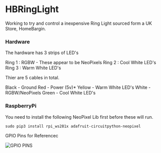 # HBRingLight

Working to try and control a inexpensive Ring Light sourced form a UK Store, HomeBargin. 

### Hardware

The hardware has 3 strips of LED's 

Ring 1 : RGBW - These appear to be NeoPixels
Ring 2 : Cool White LED's
Ring 3 : Warm White LED's

Thier are 5 cables in total.

Black - Ground
Red - Power (5v)*
Yellow - Warm White LED's
White - RGBW/NeoPixels
Green - Cool White LED's

### RaspberryPi

You need to install the following NeoPixel Lib first before these will run. 

```sudo pip3 install rpi_ws281x adafruit-circuitpython-neopixel```

GPIO Pins for Referencec

![GPIO PINS](https://github.com/RamblingGeekUK/HBRingLight/blob/main/images/pins.png)
